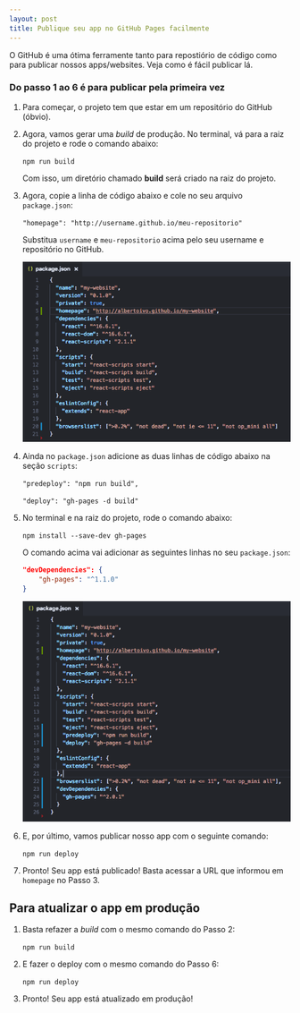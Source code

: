 ```yaml
---
layout: post
title: Publique seu app no GitHub Pages facilmente
---
```


O GitHub é uma ótima ferramente tanto para repostiório de código como para publicar nossos apps/websites. Veja como é fácil publicar lá.

### Do passo 1 ao 6 é para publicar pela primeira vez

1. Para começar, o projeto tem que estar em um repositório do GitHub (óbvio).

2. Agora, vamos gerar uma _build_ de produção. No terminal, vá para a raiz do projeto e rode o comando abaixo:

	`npm run build`

	Com isso, um diretório chamado **build** será criado na raiz do projeto.

3. Agora, copie a linha de código abaixo e cole no seu arquivo `package.json`:

	`"homepage": "http://username.github.io/meu-repositorio"`

	Substitua `username` e `meu-repositorio` acima pelo seu username e repositório no GitHub.

	![package.json-1](../images/package-json-github-pages-1.png)

4. Ainda no `package.json` adicione as duas linhas de código abaixo na seção `scripts`:

	`"predeploy": "npm run build",`

	`"deploy": "gh-pages -d build"`

5. No terminal e na raiz do projeto, rode o comando abaixo:

	`npm install --save-dev gh-pages`

	O comando acima vai adicionar as seguintes linhas no seu `package.json`:

	```json
	"devDependencies": {
		"gh-pages": "^1.1.0"
	}
	```

	![package.json-2](../images/package-json-github-pages-2.png)

6. E, por último, vamos publicar nosso app com o seguinte comando:

	`npm run deploy`

7. Pronto! Seu app está publicado! Basta acessar a URL que informou em `homepage` no Passo 3.

## Para atualizar o app em produção

1. Basta refazer a _build_ com o mesmo comando do Passo 2:

	`npm run build`

2. E fazer o deploy com o mesmo comando do Passo 6:

	`npm run deploy`

3. Pronto! Seu app está atualizado em produção!